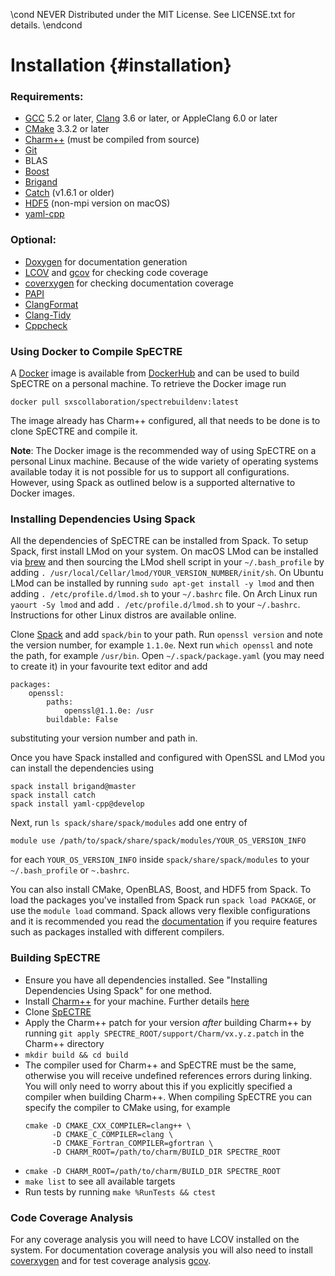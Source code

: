 \cond NEVER
Distributed under the MIT License.
See LICENSE.txt for details.
\endcond
# Installation {#installation}

### Requirements:

* [GCC](https://gcc.gnu.org/) 5.2 or later,
[Clang](https://clang.llvm.org/) 3.6 or later, or AppleClang 6.0 or later
* [CMake](https://cmake.org/) 3.3.2 or later
* [Charm++](http://charm.cs.illinois.edu/) (must be compiled from source)
* [Git](https://git-scm.com/)
* BLAS
* [Boost](http://www.boost.org/)
* [Brigand](https://github.com/edouarda/brigand)
* [Catch](https://github.com/philsquared/Catch) (v1.6.1 or older)
* [HDF5](https://support.hdfgroup.org/HDF5/) (non-mpi version on macOS)
* [yaml-cpp](https://github.com/jbeder/yaml-cpp)


### Optional:
* [Doxygen](http://www.stack.nl/~dimitri/doxygen/index.html) for
documentation generation
* [LCOV](http://ltp.sourceforge.net/coverage/lcov.php) and
[gcov](https://gcc.gnu.org/onlinedocs/gcc/Gcov.html) for checking code coverage
* [coverxygen](https://github.com/psycofdj/coverxygen) for checking
documentation coverage
* [PAPI](http://icl.utk.edu/papi/)
* [ClangFormat](https://clang.llvm.org/docs/ClangFormat.html)
* [Clang-Tidy](http://clang.llvm.org/extra/clang-tidy/)
* [Cppcheck](http://cppcheck.sourceforge.net/)

### Using Docker to Compile SpECTRE

A [Docker](https://www.docker.com/) image is available from
[DockerHub](https://hub.docker.com/r/sxscollaboration/spectrebuildenv/) and can
be used to build SpECTRE on a personal machine. To retrieve the Docker image run

```
docker pull sxscollaboration/spectrebuildenv:latest
```

The image already has Charm++ configured, all that needs to be done is to
clone SpECTRE and compile it.

**Note**: The Docker image is the recommended way of using SpECTRE on a personal
Linux machine. Because of the wide variety of operating systems available today
it is not possible for us to support all configurations. However, using Spack
as outlined below is a supported alternative to Docker images.

### Installing Dependencies Using Spack

All the dependencies of SpECTRE can be installed from Spack. To setup Spack,
first install LMod on your system. On macOS LMod can be installed via
[brew](https://brew.sh/) and then sourcing the LMod shell script in your
`~/.bash_profile` by adding
`. /usr/local/Cellar/lmod/YOUR_VERSION_NUMBER/init/sh`. On Ubuntu LMod can
be installed by running `sudo apt-get install -y lmod` and then adding
`. /etc/profile.d/lmod.sh` to your `~/.bashrc` file. On Arch Linux run
`yaourt -Sy lmod` and add `. /etc/profile.d/lmod.sh` to your `~/.bashrc`.
Instructions for other Linux distros are available online.

Clone [Spack](https://github.com/LLNL/spack) and add `spack/bin` to your path.
Run `openssl version` and note the version number, for example `1.1.0e`.
Next run `which openssl` and note the path, for example `/usr/bin`.
Open `~/.spack/package.yaml` (you may need to create it) in your favourite
text editor and add
```
packages:
    openssl:
        paths:
            openssl@1.1.0e: /usr
        buildable: False
```
substituting your version number and path in.

Once you have Spack installed and configured with OpenSSL and LMod you can
install the dependencies using
```
spack install brigand@master
spack install catch
spack install yaml-cpp@develop
```

Next, run `ls spack/share/spack/modules` add one entry of
```
module use /path/to/spack/share/spack/modules/YOUR_OS_VERSION_INFO
```
for each `YOUR_OS_VERSION_INFO` inside `spack/share/spack/modules` to your
`~/.bash_profile` or `~.bashrc`.

You can also install CMake, OpenBLAS, Boost, and HDF5 from Spack.
To load the packages you've installed from Spack run `spack load PACKAGE`,
or use the `module load` command. Spack allows very flexible configurations and
it is recommended you read the [documentation](https://spack.readthedocs.io) if
you require features such as packages installed with different compilers.

### Building SpECTRE

* Ensure you have all dependencies installed. See
"Installing Dependencies Using Spack" for one method.
* Install [Charm++](http://charm.cs.illinois.edu/software)
 for your machine. Further details
 [here](http://charm.cs.illinois.edu/manuals/html/charm++/A.html)
* Clone [SpECTRE](https://github.com/sxs-collaboration/spectre)
* Apply the Charm++ patch for your version *after* building Charm++ by running
`git apply SPECTRE_ROOT/support/Charm/vx.y.z.patch` in the Charm++ directory
* `mkdir build && cd build`
* The compiler used for Charm++ and SpECTRE must be the same, otherwise you will
  receive undefined references errors during linking.
  You will only need to worry about this if you explicitly specified a
  compiler when building Charm++. When compiling SpECTRE you
  can specify the compiler to CMake using, for example
  ```
  cmake -D CMAKE_CXX_COMPILER=clang++ \
        -D CMAKE_C_COMPILER=clang \
        -D CMAKE_Fortran_COMPILER=gfortran \
        -D CHARM_ROOT=/path/to/charm/BUILD_DIR SPECTRE_ROOT
  ```
* `cmake -D CHARM_ROOT=/path/to/charm/BUILD_DIR SPECTRE_ROOT`
* `make list` to see all available targets
* Run tests by running `make %RunTests && ctest`

### Code Coverage Analysis

For any coverage analysis you will need to have LCOV installed on the system.
For documentation coverage analysis you will also need to install
[coverxygen](https://github.com/psycofdj/coverxygen) and for test coverage
analysis [gcov](https://gcc.gnu.org/onlinedocs/gcc/Gcov.html).
